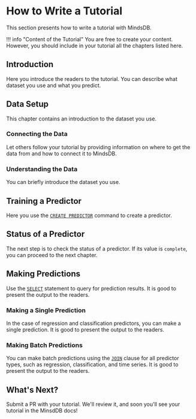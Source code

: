 # How to Write a Tutorial

This section presents how to write a tutorial with MindsDB.

!!! info "Content of the Tutorial"
    You are free to create your content. However, you should include in your tutorial all the chapters listed here.

## Introduction

Here you introduce the readers to the tutorial. You can describe what dataset you use and what you predict.

## Data Setup

This chapter contains an introduction to the dataset you use.

### Connecting the Data

Let others follow your tutorial by providing information on where to get the data from and how to connect it to MindsDB.

### Understanding the Data

You can briefly introduce the dataset you use.

## Training a Predictor

Here you use the [`CREATE PREDICTOR`](/sql/create/predictor/) command to create a predictor.

## Status of a Predictor

The next step is to check the status of a predictor. If its value is `complete`, you can proceed to the next chapter.

## Making Predictions

Use the [`SELECT`](/sql/api/select/) statement to query for prediction results. It is good to present the output to the readers.

### Making a Single Prediction

In the case of regression and classification predictors, you can make a single prediction. It is good to present the output to the readers.

### Making Batch Predictions

You can make batch predictions using the [`JOIN`](/sql/api/join/) clause for all predictor types, such as regression, classification, and time series. It is good to present the output to the readers.

## What's Next?

Submit a PR with your tutorial. We'll review it, and soon you'll see your tutorial in the MinsdDB docs!
